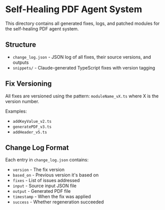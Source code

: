 # Self-Healing PDF Agent System

This directory contains all generated fixes, logs, and patched modules for the self-healing PDF agent system.

## Structure

- `change_log.json` - JSON log of all fixes, their source versions, and outputs
- `snippets/` - Claude-generated TypeScript fixes with version tagging

## Fix Versioning

All fixes are versioned using the pattern: `moduleName_vX.ts` where X is the version number.

Examples:
- `addKeyValue_v2.ts`
- `generatePDF_v3.ts`
- `addHeader_v5.ts`

## Change Log Format

Each entry in `change_log.json` contains:
- `version` - The fix version
- `based_on` - Previous version it's based on
- `fixes` - List of issues addressed
- `input` - Source input JSON file
- `output` - Generated PDF file
- `timestamp` - When the fix was applied
- `success` - Whether regeneration succeeded
